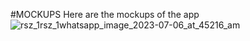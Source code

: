 
#MOCKUPS
Here are the mockups of the app![rsz_1rsz_1whatsapp_image_2023-07-06_at_45216_am](https://github.com/Arunbe-Arpa/Software_Project/assets/126982225/797e4502-790f-4a37-abc8-468cd7c30d70)

